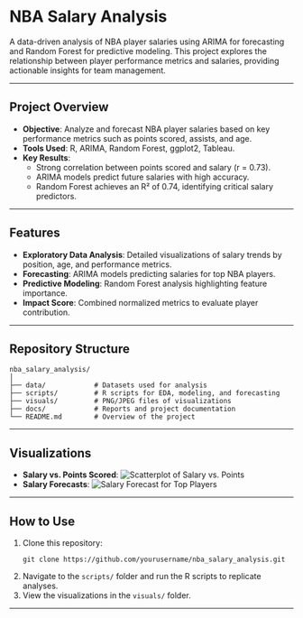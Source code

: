 
# NBA Salary Analysis

A data-driven analysis of NBA player salaries using ARIMA for forecasting and Random Forest for predictive modeling. This project explores the relationship between player performance metrics and salaries, providing actionable insights for team management.

---

## **Project Overview**
- **Objective**: Analyze and forecast NBA player salaries based on key performance metrics such as points scored, assists, and age.
- **Tools Used**: R, ARIMA, Random Forest, ggplot2, Tableau.
- **Key Results**:
  - Strong correlation between points scored and salary (r = 0.73).
  - ARIMA models predict future salaries with high accuracy.
  - Random Forest achieves an R² of 0.74, identifying critical salary predictors.

---

## **Features**
- **Exploratory Data Analysis**: Detailed visualizations of salary trends by position, age, and performance metrics.
- **Forecasting**: ARIMA models predicting salaries for top NBA players.
- **Predictive Modeling**: Random Forest analysis highlighting feature importance.
- **Impact Score**: Combined normalized metrics to evaluate player contribution.

---

## **Repository Structure**
```
nba_salary_analysis/
│
├── data/            # Datasets used for analysis
├── scripts/         # R scripts for EDA, modeling, and forecasting
├── visuals/         # PNG/JPEG files of visualizations
├── docs/            # Reports and project documentation
└── README.md        # Overview of the project
```

---

## **Visualizations**
- **Salary vs. Points Scored**:
  ![Scatterplot of Salary vs. Points](visuals/salary_vs_points.png)
- **Salary Forecasts**:
  ![Salary Forecast for Top Players](visuals/salary_forecast.png)

---

## **How to Use**
1. Clone this repository:
   ```
   git clone https://github.com/yourusername/nba_salary_analysis.git
   ```
2. Navigate to the `scripts/` folder and run the R scripts to replicate analyses.
3. View the visualizations in the `visuals/` folder.

---


